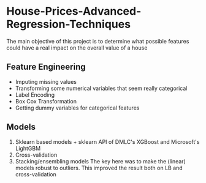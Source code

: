 # House-Prices-Advanced-Regression-Techniques
The main objective of this project is to determine what possible features could have a real impact on the overall value of a house

## Feature Engineering
* Imputing missing values
* Transforming some numerical variables that seem really categorical
* Label Encoding
* Box Cox Transformation
* Getting dummy variables for categorical features

## Models
1. Sklearn based models + sklearn API of DMLC's XGBoost and Microsoft's LightGBM
2. Cross-validation
3. Stacking/ensembling models
The key here was to make the (linear) models robust to outliers. This improved the result both on LB and cross-validation
